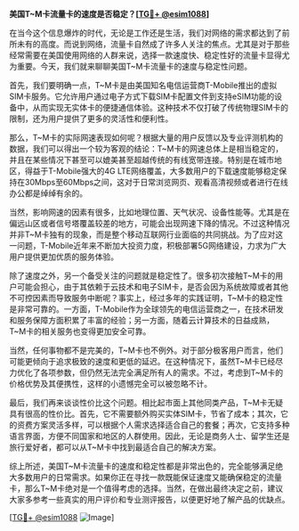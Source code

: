 **美国T~M卡流量卡的速度是否稳定？[[TG💪+ @esim1088](https://t.me/s/esim1088)]**

在当今这个信息爆炸的时代，无论是工作还是生活，我们对网络的需求都达到了前所未有的高度。而说到网络，流量卡自然成了许多人关注的焦点。尤其是对于那些经常需要在美国使用网络的人群来说，选择一款速度快、稳定性好的流量卡显得尤为重要。今天，我们就来聊聊美国T~M卡流量卡的速度与稳定性问题。

首先，我们要明确一点，T~M卡是由美国知名电信运营商T-Mobile推出的虚拟SIM卡服务。它允许用户通过电子方式下载SIM卡配置文件到支持eSIM功能的设备中，从而实现无实体卡的便捷通信体验。这种技术不仅打破了传统物理SIM卡的限制，还为用户提供了更多的灵活性和便利性。

那么，T~M卡的实际网速表现如何呢？根据大量的用户反馈以及专业评测机构的数据，我们可以得出一个较为客观的结论：T~M卡的网速总体上是相当稳定的，并且在某些情况下甚至可以媲美甚至超越传统的有线宽带连接。特别是在城市地区，得益于T-Mobile强大的4G LTE网络覆盖，大多数用户的下载速度能够稳定保持在30Mbps至60Mbps之间，这对于日常浏览网页、观看高清视频或者进行在线办公都是绰绰有余的。

当然，影响网速的因素有很多，比如地理位置、天气状况、设备性能等。尤其是在偏远山区或者信号塔覆盖较差的地方，可能会出现网速下降的情况。不过这种情况并非T~M卡独有的现象，而是整个移动互联网行业面临的共同挑战。为了应对这一问题，T-Mobile近年来不断加大投资力度，积极部署5G网络建设，力求为广大用户提供更加优质的服务体验。

除了速度之外，另一个备受关注的问题就是稳定性了。很多初次接触T~M卡的用户可能会担心，由于其依赖于云技术和电子SIM卡，是否会因为系统故障或者其他不可控因素而导致服务中断呢？事实上，经过多年的实践证明，T~M卡的稳定性是非常可靠的。一方面，T-Mobile作为全球领先的电信运营商之一，在技术研发和服务保障方面积累了丰富的经验；另一方面，随着云计算技术的日益成熟，T~M卡的相关服务也变得更加安全可靠。

当然，任何事物都不是完美的，T~M卡也不例外。对于部分极客用户而言，他们可能更倾向于追求极致的速度和更低的延迟。在这种情况下，虽然T~M卡已经尽力优化了各项参数，但仍然无法完全满足所有人的需求。不过，考虑到T~M卡的价格优势及其便携性，这样的小遗憾完全可以被忽略不计。

最后，我们再来谈谈性价比这个问题。相比起市面上其他同类产品，T~M卡无疑具有很高的性价比。首先，它不需要额外购买实体SIM卡，节省了成本；其次，它的资费方案灵活多样，可以根据个人需求选择适合自己的套餐；再次，它支持多种语言界面，方便不同国家和地区的人群使用。因此，无论是商务人士、留学生还是旅行爱好者，都可以从T~M卡中找到最适合自己的解决方案。

综上所述，美国T~M卡流量卡的速度和稳定性都是非常出色的，完全能够满足绝大多数用户的日常需求。如果你正在寻找一款既能保证速度又能确保稳定的流量卡，那么T~M卡绝对是一个值得考虑的选择。当然，在做出最终决定之前，建议大家多参考一些真实的用户评价和专业测评报告，以便更好地了解产品的优缺点。

[[TG💪+ @esim1088](https://t.me/s/esim1088) ![Image](https://i.postimg.cc/4NQfJmqS/Snipaste-2025-05-13-00-14-12.png)]